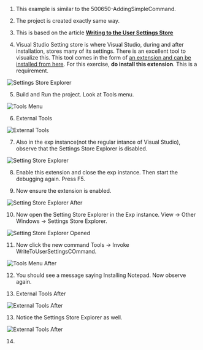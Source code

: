 

1. This example is similar to the 500650-AddingSimpleCommand. 

2. The project is created exactly same way.

3. This is based on the article [**Writing to the User Settings Store**](https://learn.microsoft.com/en-us/visualstudio/extensibility/writing-to-the-user-settings-store)

4. Visual Studio Setting store is where Visual Studio, during and after installation, stores many of its settings. There is an excellent tool to visualize this. This tool comes in the form of [an extension and can be installed from here](https://marketplace.visualstudio.com/items?itemName=PaulHarrington.SettingsStoreExplorerPreview). For this exercise, **do install this extension**. This is a requirement.

![Settings Store Explorer](./images/50SettingsStoreExplorer50.jpg)

5. Build and Run the project. Look at Tools menu.

![Tools Menu](./images/51ToolsMenu50.jpg)

6. External Tools

![External Tools](./images/52ExternalTools50.jpg)

7. Also in the exp instance(not the regular intance of Visual Studio), observe that the Settings Store Explorer is disabled.

![Setting Store Explorer](./images/52SettingStoreExplorerDisabled51.jpg)

8. Enable this extension and close the exp instance. Then start the debugging again. Press F5.

9. Now ensure the extension is enabled.

![Setting Store Explorer After](./images/52SettingStoreExplorerDisabled52After.jpg)

10. Now open the Setting Store Explorer in the Exp instance. View -> Other Windows -> Settings Store Explorer.

![Setting Store Explorer Opened](./images/52SettingStoreExplorer53.jpg)

11.  Now click the new command Tools -> Invoke WriteToUserSettingsCOmmand.  

![Tools Menu After](./images/53ToolsMenuAfter50.jpg)

12. You should see a message saying Installing Notepad. Now observe again.

12. External Tools After

![External Tools After](./images/54ExternalToolsAfter50.jpg)

13. Notice the Settings Store Explorer as well.

![External Tools After](./images/52SettingStoreExplorer53AfterRefresh.jpg)

14. 